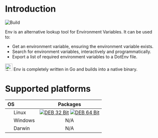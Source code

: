 # Introduction

![Build](https://github.com/johmanx10/env/workflows/Build/badge.svg)

Env is an alternative lookup tool for Environment Variables.
It can be used to:

- Get an environment variable, ensuring the environment variable exists.
- Search for environment variables, interactively and programmatically.
- Export a list of required environment variables to a DotEnv file.

<img src=https://simpleicons.org/icons/go.svg width=24 alt="Go"> Env is completely written in Go and builds into a native binary.

# Supported platforms

| OS | Packages |
|:---|:--------:|
| <img src=https://simpleicons.org/icons/linux.svg width=16> Linux | [![DEB 32 Bit](https://img.shields.io/badge/DEB-32%20Bit-red?logo=debian)](https://github.com/johmanx10/env/releases/latest/download/env_386.deb) [![DEB 64 Bit](https://img.shields.io/badge/DEB-64%20Bit-red?logo=debian)](https://github.com/johmanx10/env/releases/latest/download/env_amd64.deb) |
| <img src=https://simpleicons.org/icons/windows.svg width=16> Windows | N/A |
| <img src=https://simpleicons.org/icons/apple.svg width=16> Darwin | N/A |
